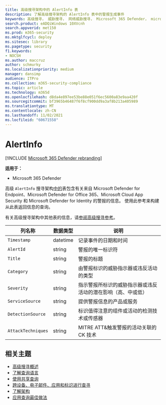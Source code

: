 ```yaml
---
title: 高级搜寻架构中的 AlertInfo 表
description: 了解高级搜寻架构的 AlertInfo 表中的警报生成事件
keywords: 高级搜寻， 威胁搜寻， 网络威胁搜寻， Microsoft 365 Defender， microsoft 365， m365， 搜索， 查询， 遥测， 架构参考， kusto， 表格， 列， 数据类型， 说明， AlertInfo， 警报， 严重性， 类别， MITRE， ATT&CK， Microsoft Defender for Endpoint， Microsoft Defender for Office 365， Microsoft Cloud App Security， MCAS， 和 Microsoft Defender for Identity
search.product: eADQiWindows 10XVcnh
search.appverid: met150
ms.prod: m365-security
ms.mktglfcycl: deploy
ms.sitesec: library
ms.pagetype: security
f1.keywords:
- NOCSH
ms.author: maccruz
author: schmurky
ms.localizationpriority: medium
manager: dansimp
audience: ITPro
ms.collection: m365-security-compliance
ms.topic: article
ms.technology: m365d
ms.openlocfilehash: d8da4e897ee53be88e051f6ec5600a83e9aa420f
ms.sourcegitcommit: bf3965b46487f6f8cf900dd9a3af8b213a405989
ms.translationtype: MT
ms.contentlocale: zh-CN
ms.lasthandoff: 11/02/2021
ms.locfileid: "60671558"
---
```

# <a name="alertinfo"></a>AlertInfo

[!INCLUDE [Microsoft 365 Defender rebranding](../includes/microsoft-defender.md)]


**适用于：**
- Microsoft 365 Defender



高级 `AlertInfo` 搜寻架构[中的](advanced-hunting-overview.md)表包含有关来自 Microsoft Defender for Endpoint、Microsoft Defender for Office 365、Microsoft Cloud App Security 和 Microsoft Defender for Identity 的警报的信息。 使用此参考来构建从此表返回信息的查询。

有关高级搜寻架构中其他表的信息，请[参阅高级搜寻参考](advanced-hunting-schema-tables.md)。

| 列名称 | 数据类型 | 说明 |
|-------------|-----------|-------------|
| `Timestamp` | datetime | 记录事件的日期和时间 |
| `AlertId` | string | 警报的唯一标识符 |
| `Title` | string | 警报的标题 |
| `Category` | string | 由警报标识的威胁指示器或违反活动的类型 |
| `Severity` | string | 指示警报所标识的威胁指示器或违反活动的潜在影响（高、中或低） |
| `ServiceSource` | string | 提供警报信息的产品或服务 |
| `DetectionSource` | string | 标识值得注意的组件或活动的检测技术或传感器 |
| `AttackTechniques` | string | MITRE ATT&触发警报的活动关联的 CK 技术 |

## <a name="related-topics"></a>相关主题
- [高级搜寻概述](advanced-hunting-overview.md)
- [了解查询语言](advanced-hunting-query-language.md)
- [使用共享查询](advanced-hunting-shared-queries.md)
- [跨设备、电子邮件、应用和标识进行查寻](advanced-hunting-query-emails-devices.md)
- [了解架构](advanced-hunting-schema-tables.md)
- [应用查询最佳做法](advanced-hunting-best-practices.md)
